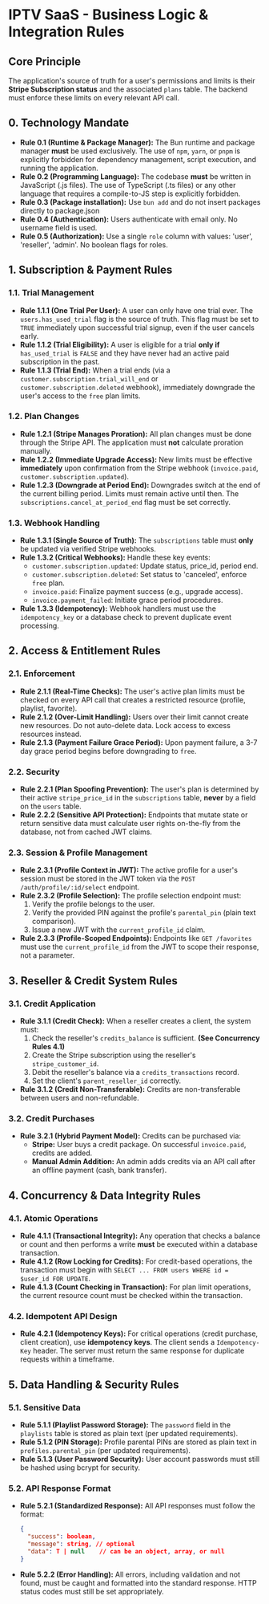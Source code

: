 # IPTV SaaS - Business Logic & Integration Rules

## Core Principle
The application's source of truth for a user's permissions and limits is their **Stripe Subscription status** and the associated `plans` table. The backend must enforce these limits on every relevant API call.

## 0. Technology Mandate
- **Rule 0.1 (Runtime & Package Manager):** The Bun runtime and package manager **must** be used exclusively. The use of `npm`, `yarn`, or `pnpm` is explicitly forbidden for dependency management, script execution, and running the application.
- **Rule 0.2 (Programming Language):** The codebase **must** be written in JavaScript (.js files). The use of TypeScript (.ts files) or any other language that requires a compile-to-JS step is explicitly forbidden.
- **Rule 0.3 (Package installation):** Use `bun add` and do not insert packages directly to package.json
- **Rule 0.4 (Authentication):** Users authenticate with email only. No username field is used.
- **Rule 0.5 (Authorization):** Use a single `role` column with values: 'user', 'reseller', 'admin'. No boolean flags for roles.

## 1. Subscription & Payment Rules

### 1.1. Trial Management
- **Rule 1.1.1 (One Trial Per User):** A user can only have one trial ever. The `users.has_used_trial` flag is the source of truth. This flag must be set to `TRUE` immediately upon successful trial signup, even if the user cancels early.
- **Rule 1.1.2 (Trial Eligibility):** A user is eligible for a trial **only if** `has_used_trial` is `FALSE` and they have never had an active paid subscription in the past.
- **Rule 1.1.3 (Trial End):** When a trial ends (via a `customer.subscription.trial_will_end` or `customer.subscription.deleted` webhook), immediately downgrade the user's access to the `free` plan limits.

### 1.2. Plan Changes
- **Rule 1.2.1 (Stripe Manages Proration):** All plan changes must be done through the Stripe API. The application must **not** calculate proration manually.
- **Rule 1.2.2 (Immediate Upgrade Access):** New limits must be effective **immediately** upon confirmation from the Stripe webhook (`invoice.paid`, `customer.subscription.updated`).
- **Rule 1.2.3 (Downgrade at Period End):** Downgrades switch at the end of the current billing period. Limits must remain active until then. The `subscriptions.cancel_at_period_end` flag must be set correctly.

### 1.3. Webhook Handling
- **Rule 1.3.1 (Single Source of Truth):** The `subscriptions` table must **only** be updated via verified Stripe webhooks.
- **Rule 1.3.2 (Critical Webhooks):** Handle these key events:
    - `customer.subscription.updated`: Update status, price_id, period end.
    - `customer.subscription.deleted`: Set status to 'canceled', enforce `free` plan.
    - `invoice.paid`: Finalize payment success (e.g., upgrade access).
    - `invoice.payment_failed`: Initiate grace period procedures.
- **Rule 1.3.3 (Idempotency):** Webhook handlers must use the `idempotency_key` or a database check to prevent duplicate event processing.

## 2. Access & Entitlement Rules

### 2.1. Enforcement
- **Rule 2.1.1 (Real-Time Checks):** The user's active plan limits must be checked on every API call that creates a restricted resource (profile, playlist, favorite).
- **Rule 2.1.2 (Over-Limit Handling):** Users over their limit cannot create new resources. Do not auto-delete data. Lock access to excess resources instead.
- **Rule 2.1.3 (Payment Failure Grace Period):** Upon payment failure, a 3-7 day grace period begins before downgrading to `free`.

### 2.2. Security
- **Rule 2.2.1 (Plan Spoofing Prevention):** The user's plan is determined by their active `stripe_price_id` in the `subscriptions` table, **never** by a field on the `users` table.
- **Rule 2.2.2 (Sensitive API Protection):** Endpoints that mutate state or return sensitive data must calculate user rights on-the-fly from the database, not from cached JWT claims.

### 2.3. Session & Profile Management
- **Rule 2.3.1 (Profile Context in JWT):** The active profile for a user's session must be stored in the JWT token via the `POST /auth/profile/:id/select` endpoint.
- **Rule 2.3.2 (Profile Selection):** The profile selection endpoint must:
    1.  Verify the profile belongs to the user.
    2.  Verify the provided PIN against the profile's `parental_pin` (plain text comparison).
    3.  Issue a new JWT with the `current_profile_id` claim.
- **Rule 2.3.3 (Profile-Scoped Endpoints):** Endpoints like `GET /favorites` must use the `current_profile_id` from the JWT to scope their response, not a parameter.

## 3. Reseller & Credit System Rules

### 3.1. Credit Application
- **Rule 3.1.1 (Credit Check):** When a reseller creates a client, the system must:
    1.  Check the reseller's `credits_balance` is sufficient. **(See Concurrency Rules 4.1)**
    2.  Create the Stripe subscription using the reseller's `stripe_customer_id`.
    3.  Debit the reseller's balance via a `credits_transactions` record.
    4.  Set the client's `parent_reseller_id` correctly.
- **Rule 3.1.2 (Credit Non-Transferable):** Credits are non-transferable between users and non-refundable.

### 3.2. Credit Purchases
- **Rule 3.2.1 (Hybrid Payment Model):** Credits can be purchased via:
    - **Stripe:** User buys a credit package. On successful `invoice.paid`, credits are added.
    - **Manual Admin Addition:** An admin adds credits via an API call after an offline payment (cash, bank transfer).

## 4. Concurrency & Data Integrity Rules

### 4.1. Atomic Operations
- **Rule 4.1.1 (Transactional Integrity):** Any operation that checks a balance or count and then performs a write **must** be executed within a database transaction.
- **Rule 4.1.2 (Row Locking for Credits):** For credit-based operations, the transaction must begin with `SELECT ... FROM users WHERE id = $user_id FOR UPDATE`.
- **Rule 4.1.3 (Count Checking in Transaction):** For plan limit operations, the current resource count must be checked within the transaction.

### 4.2. Idempotent API Design
- **Rule 4.2.1 (Idempotency Keys):** For critical operations (credit purchase, client creation), use **idempotency keys**. The client sends a `Idempotency-Key` header. The server must return the same response for duplicate requests within a timeframe.

## 5. Data Handling & Security Rules

### 5.1. Sensitive Data
- **Rule 5.1.1 (Playlist Password Storage):** The `password` field in the `playlists` table is stored as plain text (per updated requirements).
- **Rule 5.1.2 (PIN Storage):** Profile parental PINs are stored as plain text in `profiles.parental_pin` (per updated requirements).
- **Rule 5.1.3 (User Password Security):** User account passwords must still be hashed using bcrypt for security.

### 5.2. API Response Format
- **Rule 5.2.1 (Standardized Response):** All API responses must follow the format:
    ```json
    {
      "success": boolean,
      "message": string, // optional
      "data": T | null    // can be an object, array, or null
    }
    ```
- **Rule 5.2.2 (Error Handling):** All errors, including validation and not found, must be caught and formatted into the standard response. HTTP status codes must still be set appropriately.